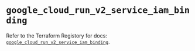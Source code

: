 # `google_cloud_run_v2_service_iam_binding`

Refer to the Terraform Registory for docs: [`google_cloud_run_v2_service_iam_binding`](https://registry.terraform.io/providers/hashicorp/google-beta/4.70.0/docs/resources/google_cloud_run_v2_service_iam_binding).
